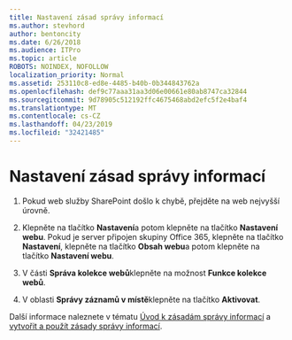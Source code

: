 ```yaml
---
title: Nastavení zásad správy informací
ms.author: stevhord
author: bentoncity
ms.date: 6/26/2018
ms.audience: ITPro
ms.topic: article
ROBOTS: NOINDEX, NOFOLLOW
localization_priority: Normal
ms.assetid: 253110c8-ed8e-4485-b40b-0b344843762a
ms.openlocfilehash: def9c77aaa31aa3d06e00661e80ab8747ca32844
ms.sourcegitcommit: 9d78905c512192ffc4675468abd2efc5f2e4baf4
ms.translationtype: MT
ms.contentlocale: cs-CZ
ms.lasthandoff: 04/23/2019
ms.locfileid: "32421485"
---
```

# <a name="set-up-information-management-policies"></a>Nastavení zásad správy informací

1. Pokud web služby SharePoint došlo k chybě, přejděte na web nejvyšší úrovně.
    
2. Klepněte na tlačítko **Nastavení**a potom klepněte na tlačítko **Nastavení webu**. Pokud je server připojen skupiny Office 365, klepněte na tlačítko **Nastavení**, klepněte na tlačítko **Obsah webu**a potom klepněte na tlačítko **Nastavení webu**.
    
3. V části **Správa kolekce webů**klepněte na možnost **Funkce kolekce webů**.
    
4. V oblasti **Správy záznamů v místě**klepněte na tlačítko **Aktivovat**.
    
Další informace naleznete v tématu [Úvod k zásadám správy informací](https://go.microsoft.com/fwlink/?linkid=404239) a [vytvořit a použít zásady správy informací](https://go.microsoft.com/fwlink/?linkid=2003916).
  

